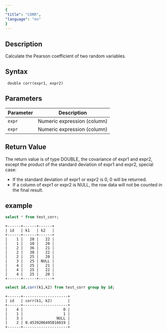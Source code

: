 ```yaml
---
{
"title": "CORR",
"language": "en"
}
---
```


<!-- 
Licensed to the Apache Software Foundation (ASF) under one
or more contributor license agreements.  See the NOTICE file
distributed with this work for additional information
regarding copyright ownership.  The ASF licenses this file
to you under the Apache License, Version 2.0 (the
"License"); you may not use this file except in compliance
with the License.  You may obtain a copy of the License at

  http://www.apache.org/licenses/LICENSE-2.0

Unless required by applicable law or agreed to in writing,
software distributed under the License is distributed on an
"AS IS" BASIS, WITHOUT WARRANTIES OR CONDITIONS OF ANY
KIND, either express or implied.  See the License for the
specific language governing permissions and limitations
under the License.
-->

## Description

Calculate the Pearson coefficient of two random variables.

## Syntax

` double corr(expr1, expr2)`

## Parameters

| Parameter | Description |
| -- | -- |
| `expr` | Numeric expression (column) |
| `expr` | Numeric expression (column) |

## Return Value

The return value is of type DOUBLE, the covariance of expr1 and expr2, except the product of the standard deviation of expr1 and expr2, special case:

- If the standard deviation of expr1 or expr2 is 0, 0 will be returned.
- If a column of expr1 or expr2 is NULL, the row data will not be counted in the final result.

## example

```sql
select * from test_corr;
```

```text
+------+------+------+
| id   | k1   | k2   |
+------+------+------+
|    1 |   20 |   22 |
|    1 |   10 |   20 |
|    2 |   36 |   21 |
|    2 |   30 |   22 |
|    2 |   25 |   20 |
|    3 |   25 | NULL |
|    4 |   25 |   21 |
|    4 |   25 |   22 |
|    4 |   25 |   20 |
+------+------+------+
```

```sql
select id,corr(k1,k2) from test_corr group by id;
```

```text
+------+--------------------+
| id   | corr(k1, k2)       |
+------+--------------------+
|    4 |                  0 |
|    1 |                  1 |
|    3 |               NULL |
|    2 | 0.4539206495016019 |
+------+--------------------+
```
